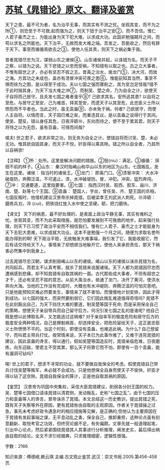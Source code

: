 # [苏轼《晁错论》原文、翻译及鉴赏](https://www.vrrw.net/wx/14143.html)

天下之患，最不可为者，名为治平无事，而其实有不测之忧。坐观其变，而不为之所①，则恐至于不可救;起而强为之，则天下狃于治平之安②，而不吾信。惟仁人君子豪杰之士，为能出身为天下犯大难，以求成大功。此固非勉强期月之间，而苟以求名之所能也。天下治平，无故而发大难之端。吾发之，吾能收之，然后有辞于天下。事至而循循焉欲去之③，使他人任其责，则天下之祸必集于我。

昔者晁错尽忠为汉，谋弱山东之诸侯④。山东诸侯并起，以诛错为名，而天子不之察，以错为之说。天下悲错之以忠而受祸，不知错有以取之也。古之立大事者，不惟有超世之才，亦必有坚忍不拔之志。昔禹之治水，凿龙门⑤，决大河，而放之海。方其功之未成也，盖亦有溃冒冲突可畏之患⑥。惟能前知其当然，事至不惧而徐为之图，是以得至于成功。夫以七国之强而骤削之，其为变岂足怪哉?错不于此时捐其身，为天下当大难之冲⑦，而制吴、楚之命，乃为自全之计，欲使天子自将而己居守。且夫发七国之难者谁乎⑧? 己欲求其名，安所逃其患? 以自将之至危，与居守之至安，己为难首，择其至安，而遗天子以其至危，此忠臣义士所以愤怨而不平者也。当此之时，虽无袁盎⑨，亦未免于祸。何者? 己欲居守，而使人主自将。以情而言，天子固已难之矣，而重违其议，是以袁盎之说得行于其间。使吴、楚反，错以身任其危，日夜淬砺⑩，东向而待之，使不至于累其君，则天子将恃之以为无怨，虽有百盎，可得而间哉?

嗟夫! 世之君子，欲求非常之功，则无务为自全之计。使错自将而讨吴、楚，未必无功。惟其欲自固其身，而天子不悦，奸臣得以乘其隙。错之所以自全者，乃其所以自祸欤!



【注释】 ①所：处所。这里是解决问题的措施。②狃(niu)：满足。③循循： 徘徊不前的样子。④山东： 秦汉时指崤山和华山以东的地区为山东。七国叛乱，发生在这里。诸侯： 指当时的诸侯王。⑤龙门： 即禹门口。⑥溃冒冲突： 大水冲破堤防，奔腾泛滥，不可遏止。溃，水冲破堤防。冒，冲犯。冲突，猛烈奔闯。⑦冲： 交通要道，这里指要害。⑧七国： 指西汉时吴、胶西、胶东、甾川、济南、楚、赵等七个王国。⑨袁盎： 楚国人，字丝，曾任吴、齐、楚王国的丞相，七国反叛时，他借机建议汉景帝杀掉晁错。后被梁孝王刘武派人刺死。⑩淬砺： 磨炼兵刃。淬 (cui)，把铁烧红放入水中使之坚硬。砺，把刀磨快。

【译文】 天下的祸患，最不好处理的，是表面上政治平静无事，其实有难料之忧。坐观其变，而不为此采取措施，就恐怕要发展到不可挽救的地步。起来强行处理，则天下已习惯了政治平安而不相信我们。惟有仁人君子、豪杰之士才能挺身为天下去犯大患难，以求成就大功业。这本不是勉强一个月之间，随便为求取名誉所能办得到的啊! 天下政治平稳，无故触发大难事端，我引发了它，我能收服它，然后有话交待给天下人。事情来了却想顺当地躲开它，使他人来承担责任，那天下祸害必然集中到我身上。

过去晁错尽忠汉朝，谋求削弱崤山以东的诸侯。崤山以东的诸侯以诛杀晁错为名，共同起兵。而君主不认真考察，就杀了晁错来说服诸侯。天下人都为晁错因尽忠而遭祸感到悲痛，却不知晁错有自取其祸的一面。古代那些成大事者，不但有超世之才干，还必有坚忍不拔的意志。从前大禹治水，凿通了龙门，决开了黄河，使洪水奔向大海。当他的工作没有完成时，大概也有水冲堤防、奔腾泛滥的可怕灾患吧。只是他能预知灾难必然要发生，事情来了就不害怕，而慢慢地计划安排，因此才得到成功。以七国的强大，而突然要削弱它，它们因此叛乱难道值得奇怪吗? 晁错不在此刻豁出自己，为天下挡住大难的要道，制吴楚等国于死命; 而是采用保全自己的策略，想使天子亲自带兵而自己留守后方。何况引发七国之乱的是谁呢? 他自己既是想以此博取名声，又怎能逃过这祸难? 对于亲自率军的极度危险和居守后方的极度安全两种情况，自己是罪魁祸首，却选择安全，把危险留给天子，这正是忠臣义士所愤愤不平的。当这个时刻，即使没有袁盎，也难逃此祸。为什么? 自己想留守，而叫君主带兵打仗。按常情来说，天子本已为此事作难了，又难于违背晁错的建议，因此袁盎的谗言，得以通行。假如吴楚等国造反时，晁错亲临危难，日夜磨练，向东迎敌，使君主不受其累，那么天子将靠它而不怕，即使有一百个袁盎，能有漏洞可钻吗?

唉! 世上的君子，想求不寻常的功业，就不要做自我保全的考虑。假使晁错自己带兵讨伐吴楚等叛军，未必就不会成功。只是他想保全自身而使天子不愉快，奸臣才得以钻了这空隙。晁错自我保全的算计，正是他自取其祸的原因。

【鉴赏】 汉景帝为巩固中央集权，采信大臣晁错建议，削弱各分封王国的权力。吴、楚等七国借口请诛晁错以清君侧，发动叛乱，史称“七国之乱”。由于七国的压力和袁盎等人的谗言，景帝诛杀了晁错。本文总结这一历史教训，提出晁错之死，既有天子失察等外在原因，更有晁错咎由自取的主观原因。作者关于晁错操之过急，事先未考虑好政令遇急时的相应措施等见解，是正确的;但他认为主要原因在于晁错有发起事端之谋，无平息动乱之勇，保全自己，推卸重担，这种论点虽有刻意翻新、取悦考官之功效，但终究论据不足，有失偏颇。文章先就一般道理起笔，引出中心论点，然后紧紧围绕晁错其人其事进行分析推理，阐发史实，最后得出祸由自取的结论。全文不求引经据典，只求推理细密，逻辑性很强。

字数：2166

知识来源：傅德岷,赖云琪 主编.古文观止鉴赏.武汉：崇文书局.2005.第456-458页.

